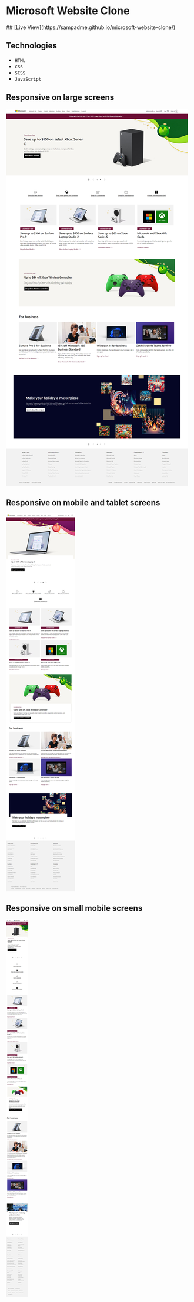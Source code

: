 <h1>Microsoft Website Clone</h1>
## [Live View](https://sampadme.github.io/microsoft-website-clone/)

## Technologies
* `HTML`
* `CSS`
* `SCSS`
* `JavaScript`

  

## Responsive on large screens

![image](img/screencapture-sampadme-github-io-microsoft-clone-2023-12-24-01_44_02.png)


## Responsive on mobile and tablet screens

![image](img/screencapture-sampadme-github-io-microsoft-clone-2023-12-24-01_48_00.png)



## Responsive on small mobile screens

![image](img/screencapture-sampadme-github-io-microsoft-clone-2023-12-24-01_49_30.png)



